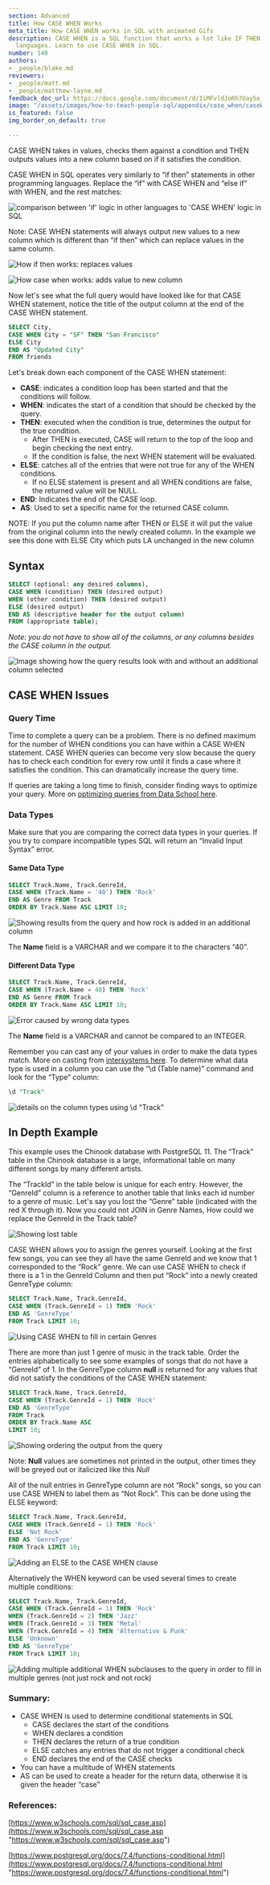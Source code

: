 ```yaml
---
section: Advanced
title: How CASE WHEN Works
meta_title: How CASE WHEN works in SQL with animated Gifs
description: CASE WHEN is a SQL function that works a lot like IF THEN in other programming
  languages. Learn to use CASE WHEN in SQL.
number: 140
authors:
- _people/blake.md
reviewers:
- _people/matt.md
- _people/matthew-layne.md
feedback_doc_url: https://docs.google.com/document/d/1iMFvldJoRh7Uay5e_AW7sy9lKbyR5n24yeJbuuyAmsk/edit?usp=sharing
image: "/assets/images/how-to-teach-people-sql/appendix/case_when/caseWhen1.png"
is_featured: false
img_border_on_default: true

---
```

CASE WHEN takes in values, checks them against a condition and THEN outputs values into a new column based on if it satisfies the condition.

CASE WHEN in SQL operates very similarly to “if then” statements in other programming languages. Replace the “if” with CASE WHEN and “else if” with WHEN, and the rest matches:

![comparison between 'if' logic in other languages to 'CASE WHEN' logic in SQL](/assets/images/how-to-teach-people-sql/appendix/case_when/caseWhen1.png)

Note: CASE WHEN statements will always output new values to a new column which is different than “if then” which can replace values in the same column.

![How if then works: replaces values](/assets/images/how-to-teach-people-sql/appendix/case_when/caseWhen2.png)

![How case when works: adds value to new column](/assets/images/how-to-teach-people-sql/appendix/case_when/caseWhen3.png)

Now let's see what the full query would have looked like for that CASE WHEN statement, notice the title of the output column at the end of the CASE WHEN statement.

```sql
SELECT City,
CASE WHEN City = "SF" THEN "San Francisco"
ELSE City
END AS "Updated City"  
FROM friends
```

Let's break down each component of the CASE WHEN statement:

* **CASE**: indicates a condition loop has been started and that the conditions will follow.
* **WHEN**: indicates the start of a condition that should be checked by the query.
* **THEN**: executed when the condition is true, determines the output for the true condition.
  * After THEN is executed, CASE will return to the top of the loop and begin checking the next entry.
  * If the condition is false, the next WHEN statement will be evaluated.
* **ELSE**: catches all of the entries that were not true for any of the WHEN conditions.
  * If no ELSE statement is present and all WHEN conditions are false, the returned value will be NULL.
* **END**: Indicates the end of the CASE loop.
* **AS**: Used to set a specific name for the returned CASE column.

NOTE: If you put the column name after THEN or ELSE it will put the value from the original column into the newly created column. In the example we see this done with ELSE City which puts LA unchanged in the new column

## **Syntax**

```sql
SELECT (optional: any desired columns),
CASE WHEN (condition) THEN (desired output)
WHEN (other condition) THEN (desired output)
ELSE (desired output)
END AS (descriptive header for the output column)
FROM (appropriate table);
```

_Note: you do not have to show all of the columns, or any columns besides the CASE column in the output._

![Image showing how the query results look with and without an additional column selected](/assets/images/how-to-teach-people-sql/appendix/case_when/caseWhen4.png)

## **CASE WHEN Issues**

### Query Time

Time to complete a query can be a problem. There is no defined maximum for the number of WHEN conditions you can have within a CASE WHEN statement. CASE WHEN queries can become very slow because the query has to check each condition for every row until it finds a case where it satisfies the condition. This can dramatically increase the query time.

If queries are taking a long time to finish, consider finding ways to optimize your query. More on [optimizing queries from Data School here](https://dataschool.com/sql-optimization/optimize-your-sql-query/).

### Data Types

Make sure that you are comparing the correct data types in your queries. If you try to compare incompatible types SQL will return an “Invalid Input Syntax” error.

#### **Same Data Type**

```sql
SELECT Track.Name, Track.GenreId,
CASE WHEN (Track.Name = '40') THEN 'Rock'
END AS Genre FROM Track
ORDER BY Track.Name ASC LIMIT 10;
```

![Showing results from the query and how rock is added in an additional column](/assets/images/how-to-teach-people-sql/appendix/case_when/caseWhen5.png)

The **Name** field is a VARCHAR and we compare it to the characters “40”.

#### **Different Data Type**

```sql
SELECT Track.Name, Track.GenreId,
CASE WHEN (Track.Name = 40) THEN 'Rock'
END AS Genre FROM Track
ORDER BY Track.Name ASC LIMIT 10;
```

![Error caused by wrong data types](/assets/images/how-to-teach-people-sql/appendix/case_when/caseWhen6.png)

The **Name** field is a VARCHAR and cannot be compared to an INTEGER.

Remember you can cast any of your values in order to make the data types match. More on casting from [intersystems here](https://docs.intersystems.com/latest/csp/docbook/DocBook.UI.Page.cls?KEY=RSQL_cast). To determine what data type is used in a column you can use the “\\d (Table name)” command and look for the “Type” column:

```sql
\d "Track"
```

![details on the column types using \\d "Track"](/assets/images/how-to-teach-people-sql/appendix/case_when/caseWhen7.png)

## **In Depth Example**

This example uses the Chinook database with PostgreSQL 11. The “Track” table in the Chinook database is a large, informational table on many different songs by many different artists.

The “TrackId” in the table below is unique for each entry. However, the “GenreId” column is a reference to another table that links each id number to a genre of music. Let's say you lost the “Genre” table (indicated with the red X through it). Now you could not JOIN in Genre Names, How could we replace the GenreId in the Track table?

![Showing lost table](/assets/images/how-to-teach-people-sql/appendix/case_when/caseWhen8.png)

CASE WHEN allows you to assign the genres yourself. Looking at the first few songs, you can see they all have the same GenreId and we know that 1 corresponded to the “Rock” genre. We can use CASE WHEN to check if there is a 1 in the GenreId Column and then put “Rock” into a newly created GenreType column:

```sql
SELECT Track.Name, Track.GenreId,
CASE WHEN (Track.GenreId = 1) THEN 'Rock'
END AS 'GenreType'
FROM Track LIMIT 10;
```

![Using CASE WHEN to fill in certain Genres](/assets/images/how-to-teach-people-sql/appendix/case_when/caseWhen9.png)

There are more than just 1 genre of music in the track table. Order the entries alphabetically to see some examples of songs that do not have a “GenreId” of 1. In the GenreType column **null** is returned for any values that did not satisfy the conditions of the CASE WHEN statement:

```sql
SELECT Track.Name, Track.GenreId,
CASE WHEN (Track.GenreId = 1) THEN 'Rock'
END AS 'GenreType'
FROM Track
ORDER BY Track.Name ASC
LIMIT 10;
```

![Showing ordering the output from the query](/assets/images/how-to-teach-people-sql/appendix/case_when/caseWhen10.png)

Note: **Null** values are sometimes not printed in the output, other times they will be greyed out or italicized like this _Null_

All of the null entries in GenreType column are not “Rock” songs, so you can use CASE WHEN to label them as “Not Rock”. This can be done using the ELSE keyword:

```sql
SELECT Track.Name, Track.GenreId,
CASE WHEN (Track.GenreId = 1) THEN 'Rock'
ELSE 'Not Rock'
END AS 'GenreType'
FROM Track LIMIT 10;
```

![Adding an ELSE to the CASE WHEN clause](/assets/images/how-to-teach-people-sql/appendix/case_when/caseWhen11.png)

Alternatively the WHEN keyword can be used several times to create multiple conditions:

```sql
SELECT Track.Name, Track.GenreId,
CASE WHEN (Track.GenreId = 1) THEN 'Rock'
WHEN (Track.GenreId = 2) THEN 'Jazz'
WHEN (Track.GenreId = 3) THEN 'Metal'
WHEN (Track.GenreId = 4) THEN 'Alternative & Punk'
ELSE 'Unknown'
END AS 'GenreType'
FROM Track LIMIT 10;
```

![Adding multiple additional WHEN subclauses to the query in order to fill in multiple genres (not just rock and not rock)](/assets/images/how-to-teach-people-sql/appendix/case_when/caseWhen12.png)

### **Summary:**

* CASE WHEN is used to determine conditional statements in SQL
  * CASE declares the start of the conditions
  * WHEN declares a condition
  * THEN declares the return of a true condition
  * ELSE catches any entries that do not trigger a conditional check
  * END declares the end of the CASE checks
* You can have a multitude of WHEN statements
* AS can be used to create a header for the return data, otherwise it is given the header “case”

### **References:**

[https://www.w3schools.com/sql/sql_case.asp](https://www.w3schools.com/sql/sql_case.asp "https://www.w3schools.com/sql/sql_case.asp")

[https://www.postgresql.org/docs/7.4/functions-conditional.html](https://www.postgresql.org/docs/7.4/functions-conditional.html "https://www.postgresql.org/docs/7.4/functions-conditional.html")